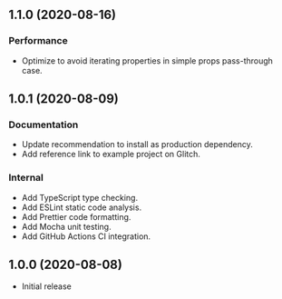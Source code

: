 ## 1.1.0 (2020-08-16)

### Performance

- Optimize to avoid iterating properties in simple props pass-through case.

## 1.0.1 (2020-08-09)

### Documentation

- Update recommendation to install as production dependency.
- Add reference link to example project on Glitch.

### Internal

- Add TypeScript type checking.
- Add ESLint static code analysis.
- Add Prettier code formatting.
- Add Mocha unit testing.
- Add GitHub Actions CI integration.

## 1.0.0 (2020-08-08)

- Initial release
